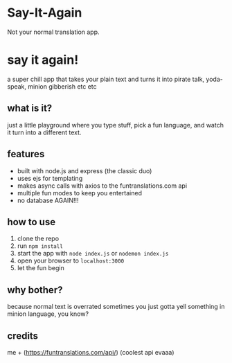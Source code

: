 # Say-It-Again
Not your normal translation app.
# say it again!

a super chill app that takes your plain text and turns it into pirate talk, yoda-speak, minion gibberish etc etc

## what is it?

just a little playground where you type stuff, pick a fun language, and watch it turn into a different text. 

## features

- built with node.js and express (the classic duo)  
- uses ejs for templating
- makes async calls with axios to the funtranslations.com api  
- multiple fun modes to keep you entertained  
- no database AGAIN!!!

## how to use

1. clone the repo  
2. run `npm install` 
3. start the app with `node index.js` or `nodemon index.js` 
4. open your browser to `localhost:3000`  
5. let the fun begin  

## why bother?

because normal text is overrated sometimes you just gotta yell something in minion language, you know?

## credits

me + (https://funtranslations.com/api/) (coolest api evaaa)
